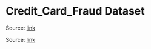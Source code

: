 # Credit_Card_Fraud Dataset

Source: [link](https://github.com/incribo-inc/credit_card_fraud)

Source: [link](https://www.kaggle.com/datasets/teamincribo/credit-card-fraud)
